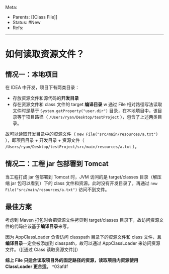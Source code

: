 Meta:

- Parents: [[Class File]]
- Status: #New
- Refs:

---

# 如何读取资源文件？

## 情况一：本地项目

在 IDEA 中开发，项目下有两类目录：

- 存放资源文件和源代码的**开发目录**
- 存在资源文件和 class 文件的 target **编译目录**
w
通过 File 相对路径写法读取文件时是基于 `System.getProperty("user.dir")` 目录，在本地项目中，该目录等于项目路径（ `/Users/ryan/Desktop/testProject` ），包含了上述两类目录。

故可以读取开发目录中的资源文件（ `new File("src/main/resources/a.txt")` ），即项目目录 + 开发目录 + 资源文件（ `/Users/ryan/Desktop/testProject/src/main/resources/a.txt` ）。

## 情况二：工程 jar 包部署到 Tomcat

当工程打成 jar 包部署到 Tomcat 时，JVM 访问的是 target/classes 目录（解压缩 jar 包可以看到）下的 class 文件和资源。此时没有开发目录了，再通过 `new File("src/main/resources/a.txt")` 访问不到文件。

## 最佳方案

考虑到 Maven 打包时会把资源文件拷贝到 target/classes 目录下，故访问资源文件的代码应该基于**编译目录**来写。

因为 AppClassLoader 负责访问 classpath 目录下的资源文件和 class 文件，且**编译目录**一定会被添加到 classpath，故可以通过 AppClassLoader 来访问资源文件。（[[通过 Class 读取资源文件]]）

**综上 File 只适合读取项目外的固定路径的资源，读取项目内资源使用 ClassLoader 更合适。** ^03afdf

